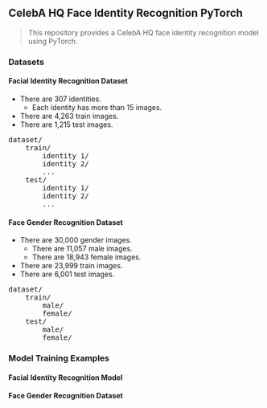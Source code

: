 ## CelebA HQ Face Identity Recognition PyTorch

> This repository provides a CelebA HQ face identity recognition model using PyTorch.

### Datasets

#### Facial Identity Recognition Dataset

* There are 307 identities.
    * Each identity has more than 15 images.
* There are 4,263 train images.
* There are 1,215 test images.

<pre>
dataset/
    train/
        identity 1/
        identity 2/
        ...
    test/
        identity 1/
        identity 2/
        ...
</pre>

#### Face Gender Recognition Dataset

* There are 30,000 gender images.
    * There are 11,057 male images.
    * There are 18,943 female images.
* There are 23,999 train images.
* There are 6,001 test images.

<pre>
dataset/
    train/
        male/
        female/
    test/
        male/
        female/
</pre>

### Model Training Examples

#### Facial Identity Recognition Model

#### Face Gender Recognition Dataset
